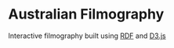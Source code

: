 # Australian Filmography

Interactive filmography built using [RDF](https://en.wikipedia.org/wiki/Resource_Description_Framework) and [D3.js](https://d3js.org/)

